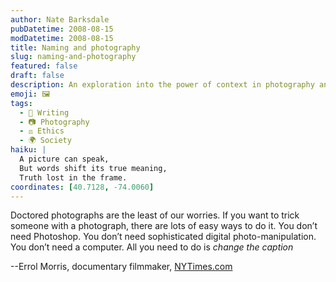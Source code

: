 ```yaml
---
author: Nate Barksdale
pubDatetime: 2008-08-15
modDatetime: 2008-08-15
title: Naming and photography
slug: naming-and-photography
featured: false
draft: false
description: An exploration into the power of context in photography and how simple alterations can create misleading narratives.
emoji: 🖼️
tags:
  - 📝 Writing
  - 📷 Photography
  - ⚖️ Ethics
  - 🌍 Society
haiku: |
  A picture can speak,  
  But words shift its true meaning,  
  Truth lost in the frame.
coordinates: [40.7128, -74.0060]
---
```


Doctored photographs are the least of our worries. If you want to trick someone with a photograph, there are lots of easy ways to do it. You don’t need Photoshop. You don’t need sophisticated digital photo-manipulation. You don’t need a computer. All you need to do is _change the caption_

--Errol Morris, documentary filmmaker, [NYTimes.com](http://web.archive.org/web/20160610133148/http://morris.blogs.nytimes.com/2008/08/11/photography-as-a-weapon/)
